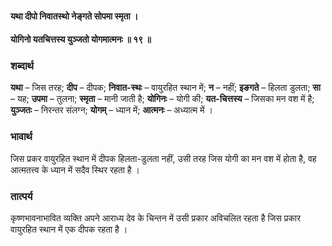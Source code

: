 #### यथा दीपो निवातस्थो नेङ्गते सोपमा स्मृता ।
#### योगिनो यतचित्तस्य युञ्जतो योगमात्मनः ॥ १९ ॥

### शब्दार्थ

**यथा** – जिस तरह; **दीप** – दीपक; **निवात-स्थः** – वायुरहित स्थान में; **न** – नहीं; **इङगते** – हिलता डुलता; **सा** – यह; **उपमा** – तुलना; **स्मृता** – मानी जाती है; **योगिनः** – योगी की; **यत-चित्तस्य** – जिसका मन वश में है; **युञ्जतः** – निरन्तर संलग्न; **योगम्** – ध्यान में; **आत्मनः** – अध्यात्म में ।

### भावार्थ

जिस प्रकर वायुरहित स्थान में दीपक हिलता-डुलता नहीं, उसी तरह जिस योगी का मन वश में होता है, वह आत्मतत्त्व के ध्यान में सदैव स्थिर रहता है ।

### तात्पर्य

कृष्णभावनाभावित व्यक्ति अपने आराध्य देव के चिन्तन में उसी प्रकार अविचलित रहता है जिस प्रकार वायुरहित स्थान में एक दीपक रहता है ।